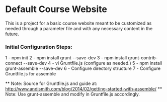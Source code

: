 Default Course Website
======================

This is a project for a basic course website meant to be customized as needed through a parameter file and with any necessary content in the future.

### Initial Configuration Steps:
1 - npm init
2 - npm install grunt --save-dev
3 - npm install grunt-contrib-connect --save-dev
4 - vi Gruntfile.js (configure as needed.)
5 - npm install grunt-assemble --save-dev
6 - Configure directory structure
7 - Configure Gruntfile.js for assemble

** Note: Source for Gruntfile.js and guide at: http://www.andismith.com/blog/2014/02/getting-started-with-assemble/
** Note: Use grunt-assemble and modify in Gruntfile.js accordingly.
